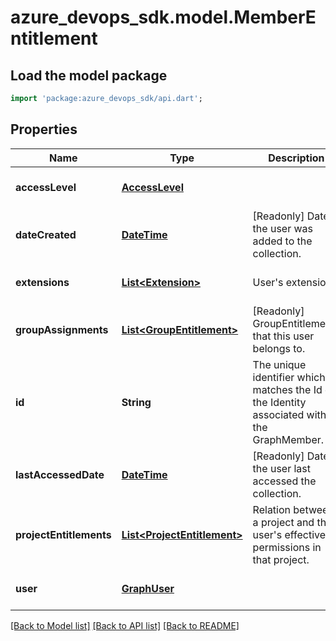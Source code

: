# azure_devops_sdk.model.MemberEntitlement

## Load the model package
```dart
import 'package:azure_devops_sdk/api.dart';
```

## Properties
Name | Type | Description | Notes
------------ | ------------- | ------------- | -------------
**accessLevel** | [**AccessLevel**](AccessLevel.md) |  | [optional] [default to null]
**dateCreated** | [**DateTime**](DateTime.md) | [Readonly] Date the user was added to the collection. | [optional] [default to null]
**extensions** | [**List&lt;Extension&gt;**](Extension.md) | User&#39;s extensions. | [optional] [default to []]
**groupAssignments** | [**List&lt;GroupEntitlement&gt;**](GroupEntitlement.md) | [Readonly] GroupEntitlements that this user belongs to. | [optional] [default to []]
**id** | **String** | The unique identifier which matches the Id of the Identity associated with the GraphMember. | [optional] [default to null]
**lastAccessedDate** | [**DateTime**](DateTime.md) | [Readonly] Date the user last accessed the collection. | [optional] [default to null]
**projectEntitlements** | [**List&lt;ProjectEntitlement&gt;**](ProjectEntitlement.md) | Relation between a project and the user&#39;s effective permissions in that project. | [optional] [default to []]
**user** | [**GraphUser**](GraphUser.md) |  | [optional] [default to null]

[[Back to Model list]](../README.md#documentation-for-models) [[Back to API list]](../README.md#documentation-for-api-endpoints) [[Back to README]](../README.md)


